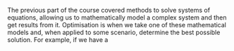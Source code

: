 The previous part of the course covered methods to solve systems of equations, allowing us to mathematically model a complex system and then get results from it.
Optimisation is when we take one of these mathematical models and, when applied to some scenario, determine the best possible solution. For example, if we have a 